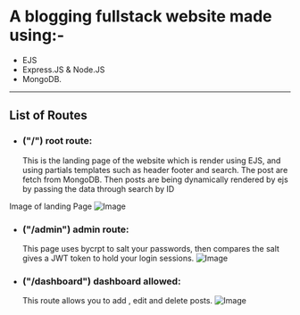 # A blogging fullstack website made using:-

- EJS
- Express.JS & Node.JS
- MongoDB.

---

## List of Routes

- ### ("/") root route:

  This is the landing page of the website which is render using EJS, and using partials templates such as header footer and search. The post are fetch from MongoDB. Then posts are being dynamically rendered by ejs by passing the data through search by ID

Image of landing Page
![Image](https://gcdnb.pbrd.co/images/dyVNIR6Tp8tT.png?o=1)

- ### ("/admin") admin route:

  This page uses bycrpt to salt your passwords, then compares the salt gives a JWT token to hold your login sessions.
  ![Image](https://gcdnb.pbrd.co/images/nlfzqjOEHXf5.png?o=1)

- ### ("/dashboard") dashboard allowed:
  This route allows you to add , edit and delete posts.
  ![Image](https://gcdnb.pbrd.co/images/ZGomu4c9kJlU.png?o=1)
